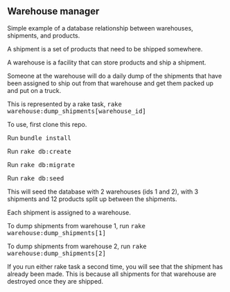 ## Warehouse manager

Simple example of a database relationship between warehouses, shipments, and products.

A shipment is a set of products that need to be shipped somewhere. 

A warehouse is a facility that can store products and ship a shipment. 

Someone at the warehouse will do a daily dump of the shipments that have been assigned to ship out from that warehouse and get them packed up and put on a truck. 

This is represented by a rake task, <tt>rake warehouse:dump_shipments[warehouse_id]</tt>


To use, first clone this repo.

Run <tt>bundle install</tt>

Run <tt>rake db:create</tt>

Run <tt>rake db:migrate</tt>

Run <tt>rake db:seed</tt>

This will seed the database with 2 warehouses (ids 1 and 2), with 3 shipments and 12 products split up between the shipments.

Each shipment is assigned to a warehouse.

To dump shipments from warehouse 1, run <tt>rake warehouse:dump_shipments[1]</tt>

To dump shipments from warehouse 2, run <tt>rake warehouse:dump_shipments[2]</tt>

If you run either rake task a second time, you will see that the shipment has already been made. This is because all shipments for that warehouse are destroyed once they are shipped.

